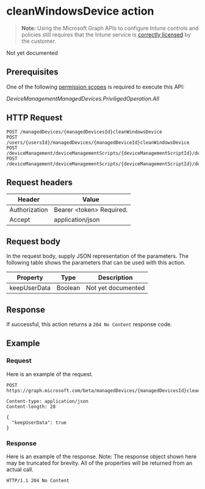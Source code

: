 ﻿# cleanWindowsDevice action

> **Note:** Using the Microsoft Graph APIs to configure Intune controls and policies still requires that the Intune service is [correctly licensed](https://go.microsoft.com/fwlink/?linkid=839381) by the customer.

Not yet documented
## Prerequisites
One of the following [permission scopes](https://developer.microsoft.com/en-us/graph/docs/authorization/permission_scopes) is required to execute this API:

*DeviceManagementManagedDevices.PriviligedOperation.All*
## HTTP Request
<!-- {
  "blockType": "ignored"
}
-->
```http
POST /managedDevices/{managedDevicesId}cleanWindowsDevice
POST /users/{usersId}/managedDevices/{managedDeviceId}cleanWindowsDevice
POST /deviceManagement/deviceManagementScripts/{deviceManagementScriptId}/deviceRunStates/{deviceManagementScriptDeviceStateId}/managedDevice/cleanWindowsDevice
POST /deviceManagement/deviceManagementScripts/{deviceManagementScriptId}/deviceRunStates/{deviceManagementScriptDeviceStateId}/managedDevice//detectedApps/{detectedAppId}/managedDevices/{managedDeviceId}cleanWindowsDevice
```

## Request headers
|Header|Value|
|---|---|
|Authorization|Bearer &lt;token&gt; Required.|
|Accept|application/json|

## Request body
In the request body, supply JSON representation of the parameters.
The following table shows the parameters that can be used with this action.

|Property|Type|Description|
|---|---|---|
|keepUserData|Boolean|Not yet documented|



## Response
If successful, this action returns a `204 No Content` response code.

## Example
### Request
Here is an example of the request.
```http
POST https://graph.microsoft.com/beta/managedDevices/{managedDevicesId}cleanWindowsDevice

Content-type: application/json
Content-length: 28

{
  "keepUserData": true
}
```

### Response
Here is an example of the response. Note: The response object shown here may be truncated for brevity. All of the properties will be returned from an actual call.
```http
HTTP/1.1 204 No Content
```



